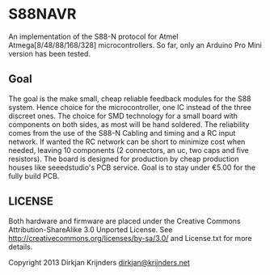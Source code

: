S88NAVR
=======

An implementation of the S88-N protocol for Atmel Atmega[8/48/88/168/328] microcontrollers. So far, only an Arduino Pro Mini version has been tested.

Goal
----

The goal is the make small, cheap reliable feedback modules for the S88 system. Hence choice for the microcontroller, one IC instead of the three discreet ones. The choice for SMD technology for a small board with components on both sides, as most will be hand soldered. The reliability comes from the use of the S88-N Cabling and timing and a RC input network. If wanted the RC network can be short to minimize cost when needed, leaving 10 components (2 connectors, an uc, two caps and five resistors). The board is designed for production by cheap production houses like seeedstudio's PCB service. Goal is to stay under €5.00 for the fully build PCB.

LICENSE
-------

Both hardware and firmware are placed under the Creative Commons Attribution-ShareAlike 3.0 Unported License. See <http://creativecommons.org/licenses/by-sa/3.0/> and License.txt for more details.

Copyright 2013
Dirkjan Krijnders
<dirkjan@krijnders.net>
